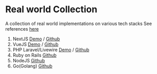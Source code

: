 # Real world Collection
A collection of real world implementations on various tech stacks
See references [here](https://github.com/gothinkster/realworld)

1. NextJS [Demo](http://realworld-nextjs-tau.vercel.app) / [Github](https://github.com/sawirricardo/realworld-nextjs)
2. VueJS [Demo](http://realworld-vue.sawirstudio.com) / [Github](https://github.com/sawirricardo/realworld-vue)
3. PHP Laravel/Livewire [Demo](http://realworld.sawirstudio.com) / [Github](https://github.com/sawirricardo/realworld-tall-app)
4. Ruby on Rails [Github](https://github.com/sawirricardo/realworld-ruby-on-rails)
5. NodeJS [Github](https://github.com/sawirricardo/Realworld-NodeJS-NestJS)
6. Go(Golang) [Github](https://github.com/sawirricardo/realworld-golang)
